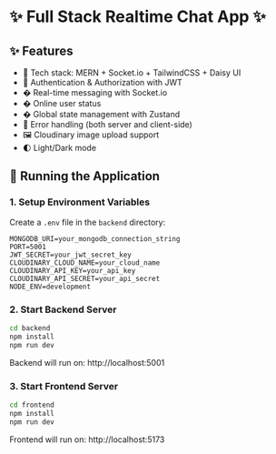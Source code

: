 # ✨ Full Stack Realtime Chat App ✨

## ✨ Features

- 🌟 Tech stack: MERN + Socket.io + TailwindCSS + Daisy UI
- 🔐 Authentication & Authorization with JWT
- � Real-time messaging with Socket.io
- � Online user status
- � Global state management with Zustand
- 🎯 Error handling (both server and client-side)
- 🖼️ Cloudinary image upload support
- 🌓 Light/Dark mode

## 🚀 Running the Application

### 1. Setup Environment Variables
Create a `.env` file in the `backend` directory:

```env
MONGODB_URI=your_mongodb_connection_string
PORT=5001
JWT_SECRET=your_jwt_secret_key
CLOUDINARY_CLOUD_NAME=your_cloud_name
CLOUDINARY_API_KEY=your_api_key
CLOUDINARY_API_SECRET=your_api_secret
NODE_ENV=development
```

### 2. Start Backend Server
```bash
cd backend
npm install
npm run dev
```
Backend will run on: http://localhost:5001

### 3. Start Frontend Server
```bash
cd frontend
npm install
npm run dev
```
Frontend will run on: http://localhost:5173
